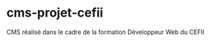 cms-projet-cefii
================

CMS réalisé dans le cadre de la formation Développeur Web du CEFII
